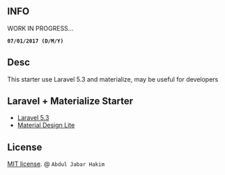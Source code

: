 ## INFO

WORK IN PROGRESS...

**`07/01/2017 (D/M/Y)`**

## Desc

This starter use Laravel 5.3 and materialize, may be useful for developers

## Laravel + Materialize Starter

 - [Laravel 5.3](https://github.com/laravel/laravel)
 - [Material Design Lite](https://github.com/google/material-design-lite)

## License

[MIT license](http://opensource.org/licenses/MIT). @ `Abdul Jabar Hakim`

